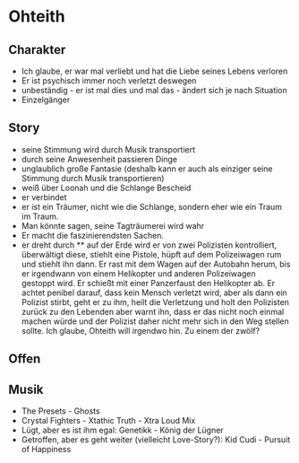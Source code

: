 Ohteith
=

Charakter
-

* Ich glaube, er war mal verliebt und hat die Liebe seines Lebens verloren
* Er ist psychisch immer noch verletzt deswegen
* unbeständig - er ist mal dies und mal das - ändert sich je nach Situation
* Einzelgänger

Story
-

* seine Stimmung wird durch Musik transportiert
* durch seine Anwesenheit passieren Dinge
* unglaublich große Fantasie (deshalb kann er auch als einziger seine Stimmung durch Musik transportieren)
* weiß über Loonah und die Schlange Bescheid
* er verbindet
* er ist ein Träumer, nicht wie die Schlange, sondern eher wie ein Traum im Traum.
* Man könnte sagen, seine Tagträumerei wird wahr
* Er macht die faszinierendsten Sachen.
* er dreht durch
** auf der Erde wird er von zwei Polizisten kontrolliert, überwältigt diese, stiehlt eine Pistole, hüpft auf dem Polizeiwagen rum und stiehlt ihn dann. Er rast mit dem Wagen auf der Autobahn herum, bis er irgendwann von einem Helikopter und anderen Polizeiwagen gestoppt wird. Er schießt mit einer Panzerfaust den Helikopter ab. Er achtet penibel darauf, dass kein Mensch verletzt wird, aber als dann ein Polizist stirbt, geht er zu ihm, heilt die Verletzung und holt den Polizisten zurück zu den Lebenden aber warnt ihn, dass er das nicht noch einmal machen würde und der Polizist daher nicht mehr sich in den Weg stellen sollte. Ich glaube, Ohteith will irgendwo hin. Zu einem der zwölf?

Offen
-

Musik
-

* The Presets - Ghosts
* Crystal Fighters - Xtathic Truth - Xtra Loud Mix
* Lügt, aber es ist ihm egal: Genetikk - König der Lügner
* Getroffen, aber es geht weiter (vielleicht Love-Story?): Kid Cudi - Pursuit of Happiness

